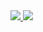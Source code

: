 <a href="https://portal.azure.com/#create/Microsoft.Template/uri/https%3A%2F%2Frdriscoll6220.visualstudio.com%2F_git%2fAzure?path=%2Fstorage-account-v2%2FREADME.md" target="_blank">
    <img src="http://azuredeploy.net/deploybutton.png"/>
</a>
<a href="http://armviz.io/#/?load=http%3A%2F%2Fgitlab.real-intelligence.net%2Frdriscoll6220%2Fcloud-azure%2Fraw%2Fmaster%2Fstorage-account-v2%2Ftemplate.json" target="_blank">
    <img src="http://armviz.io/visualizebutton.png"/>
</a>